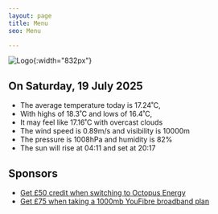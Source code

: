 ```yaml
---
layout: page
title: Menu
seo: Menu

---
```


![Logo](/images/logo.jpg){:width="832px"}

<!-- weather_marker starts -->
## On Saturday, 19 July 2025

- The average temperature today is 17.24˚C,
- With highs of 18.3˚C and lows of 16.4˚C,
- It may feel like 17.16˚C with overcast clouds
- The wind speed is 0.89m/s and visibility is 10000m
- The pressure is 1008hPa and humidity is 82%
- The sun will rise at 04:11 and set at 20:17

<!-- weather_marker ends -->

## Sponsors

- [Get £50 credit when switching to Octopus Energy](https://bit.ly/3oD1nnS)
- [Get £75 when taking a 1000mb YouFibre broadband plan](https://aklam.io/91zWhU?)

